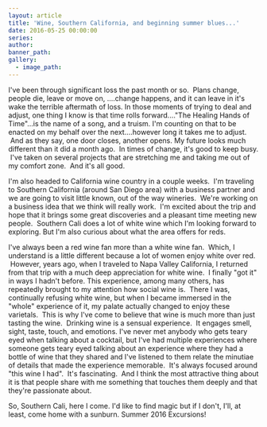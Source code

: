 ```yaml
---
layout: article
title: 'Wine, Southern California, and beginning summer blues...'
date: 2016-05-25 00:00:00
series:
author:
banner_path:
gallery:
  - image_path:
---
```



I've been through significant loss the past month or so. &nbsp;Plans change, people die, leave or move on, ....change happens, and it can leave in it's wake the terrible aftermath of loss. In those moments of trying to deal and adjust, one thing I know is that time rolls forward...."The Healing Hands of Time"...is the name of a song, and a truism. I'm counting on that to be enacted on my behalf over the next....however long it takes me to adjust. &nbsp;And as they say, one door closes, another opens. My future looks much different than it did a month ago.&nbsp; In times of change, it's good to keep busy. &nbsp;I've taken on several projects that are stretching me and taking me out of my comfort zone. &nbsp;And it's all good. &nbsp;

I'm also headed to California wine country in a couple weeks. &nbsp;I'm traveling to Southern California (around San Diego area) with a business partner and we are going to visit little known, out of the way wineries. &nbsp;We're working on a business idea that we think will really work. &nbsp;I'm excited about the trip and hope that it brings some great discoveries and a pleasant time meeting new people. &nbsp;Southern Cali does a lot of white wine which I'm looking forward to exploring. But I'm also curious about what the area offers for reds.

I've always been a red wine fan more than a white wine fan. &nbsp;Which, I understand is a little different because a lot of women enjoy white over red. &nbsp;However, years ago, when I traveled to Napa Valley California, I returned from that trip with a much deep appreciation for white wine. &nbsp;I finally "got it" in ways I hadn't before. This experience, among many others, has repeatedly brought to my attention how social wine is. &nbsp;There I was, continually refusing white wine, but when I became immersed in the "whole" experience of it, my palate actually changed to enjoy these varietals. &nbsp;This is why I've come to believe that wine is much more than just tasting the wine. &nbsp;Drinking wine is a sensual experience. &nbsp;It engages smell, sight, taste, touch, and emotions. I've never met anybody who gets teary eyed when talking about a cocktail, but I've had multiple experiences where someone gets teary eyed talking about an experience where they had a bottle of wine that they shared and I've listened to them relate the minutiae of details that made the experience memorable. &nbsp;It's always focused around "this wine I had". &nbsp;It's fascinating. &nbsp;And I think the most attractive thing about it is that people share with me something that touches them deeply and that they're passionate about.

So, Southern Cali, here I come. I'd like to find magic but if I don't, I'll, at least, come home with a sunburn. Summer 2016 Excursions!